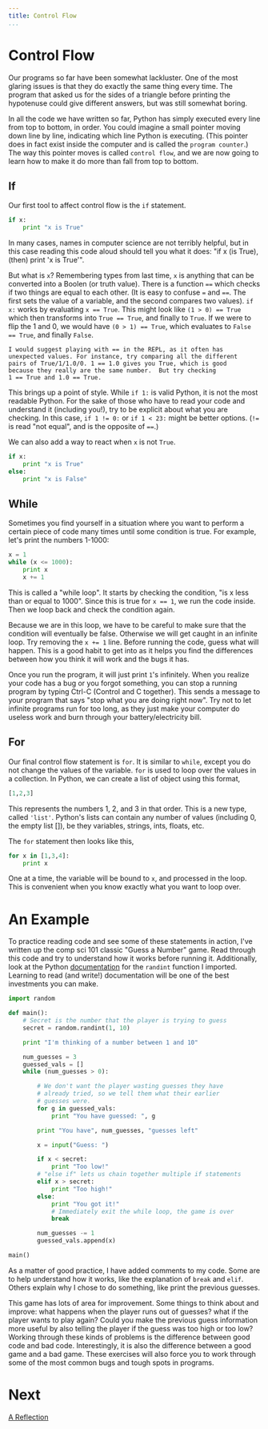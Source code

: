 ```yaml
---
title: Control Flow
...
```


# Control Flow

Our programs so far have been somewhat lackluster. One of the most glaring
issues is that they do exactly the same thing every time. The program that
asked us for the sides of a triangle before printing the hypotenuse could give
different answers, but was still somewhat boring.

In all the code we have written so far, Python has simply executed every line
from top to bottom, in order. You could imagine a small pointer moving down line
by line, indicating which line Python is executing. (This pointer does in fact
exist inside the computer and is called the ``program counter``.) The way this
pointer moves is called ``control flow``, and we are now going to learn how to
make it do more than fall from top to bottom.

## If

Our first tool to affect control flow is the `if` statement.

```python
if x:
    print "x is True"
```

In many cases, names in computer science are not terribly helpful, but in this
case reading this code aloud should tell you what it does: "if x (is True),
(then) print 'x is True'".

But what is `x`? Remembering types from last time, `x` is anything that
can be converted into a Boolen (or truth value). There is a function `==`
which checks if two things are equal to each other. (It is easy to confuse
`=` and `==`. The first sets the value of a variable, and the second
compares two values). `if x:` works by evaluating `x == True`. This might
look like `(1 > 0) == True` which then transforms into `True == True`, and
finally to `True`. If we were to flip the 1 and 0, we would have `(0 > 1)
== True`, which evaluates to `False == True`, and finally `False`.

```note
I would suggest playing with == in the REPL, as it often has
unexpected values. For instance, try comparing all the different
pairs of True/1/1.0/0. 1 == 1.0 gives you True, which is good
because they really are the same number.  But try checking
1 == True and 1.0 == True.
```

This brings up a point of style. While `if 1:` is valid Python, it is not
the most readable Python. For the sake of those who have to read your code and
understand it (including you!), try to be explicit about what you are checking.
In this case, `if 1 != 0:` or `if 1 < 23:` might be better options. (`!=`
is read "not equal", and is the opposite of `==`.)

We can also add a way to react when `x` is not `True`.

```python
if x:
    print "x is True"
else:
    print "x is False"
```

## While

Sometimes you find yourself in a situation where you want to perform a certain
piece of code many times until some condition is true. For example, let's print
the numbers 1-1000:

```python
x = 1
while (x <= 1000):
    print x
    x += 1
```

This is called a "while loop". It starts by checking the condition, "is x less
than or equal to 1000". Since this is true for `x == 1`, we run the code
inside. Then we loop back and check the condition again.

Because we are in this loop, we have to be careful to make sure that the
condition will eventually be false. Otherwise we will get caught in an infinite
loop. Try removing the `x += 1` line. Before running the code, guess what will
happen. This is a good habit to get into as it helps you find the differences
between how you think it will work and the bugs it has.

Once you run the program, it will just print `1`'s infinitely. When you
realize your code has a bug or you forgot something, you can stop a running
program by typing Ctrl-C (Control and C together). This sends a message to
your program that says "stop what you are doing right now". Try not to let
infinite programs run for too long, as they just make your computer do useless
work and burn through your battery/electricity bill.

## For

Our final control flow statement is `for`. It is similar to `while`, except
you do not change the values of the variable. `for` is used to loop over the
values in a collection. In Python, we can create a list of object using this
format,

```python
[1,2,3]
```

This represents the numbers 1, 2, and 3 in that order. This is a new type,
called `'list'`. Python's lists can contain any number of values (including 0,
the empty list []), be they variables, strings, ints, floats, etc.

The `for` statement then looks like this,

```python
for x in [1,3,4]:
    print x
```

One at a time, the variable will be bound to `x`, and processed in the loop.
This is convenient when you know exactly what you want to loop over.

# An Example

To practice reading code and see some of these statements in action, I've
written up the comp sci 101 classic "Guess a Number" game. Read through this
code and try to understand how it works before running it. Additionally, look
at the Python
[documentation](https://docs.python.org/2/library/random.html#random.randint)
for the `randint` function I imported. Learning to read (and write!)
documentation will be one of the best investments you can make.

```python
import random

def main():
    # Secret is the number that the player is trying to guess
    secret = random.randint(1, 10)

    print "I'm thinking of a number between 1 and 10"

    num_guesses = 3
    guessed_vals = []
    while (num_guesses > 0):

        # We don't want the player wasting guesses they have
        # already tried, so we tell them what their earlier
        # guesses were.
        for g in guessed_vals:
            print "You have guessed: ", g

        print "You have", num_guesses, "guesses left"

        x = input("Guess: ")

        if x < secret:
            print "Too low!"
        # "else if" lets us chain together multiple if statements
        elif x > secret:
            print "Too high!"
        else:
            print "You got it!"
            # Immediately exit the while loop, the game is over
            break

        num_guesses -= 1
        guessed_vals.append(x)

main()
```

As a matter of good practice, I have added comments to my code. Some are to
help understand how it works, like the explanation of `break` and `elif`.
Others explain why I chose to do something, like print the previous guesses.

This game has lots of area for improvement. Some things to think about and
improve: what happens when the player runs out of guesses? what if the player
wants to play again? Could you make the previous guess information more useful
by also telling the player if the guess was too high or too low? Working through
these kinds of problems is the difference between good code and bad code.
Interestingly, it is also the difference between a good game and a bad game.
These exercises will also force you to work through some of the most common bugs
and tough spots in programs.

# Next
[A Reflection](10-reflection.html)
